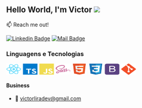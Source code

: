 ## Hello World, I'm Victor   <img src=https://github.com/TheDudeThatCode/TheDudeThatCode/blob/master/Assets/Earth.gif width="30">

<!-- <img src="https://user-images.githubusercontent.com/1303154/88677602-1635ba80-d120-11ea-84d8-d263ba5fc3c0.gif" width="28px" alt="hi"> -->


:mailbox: Reach me out!

[![Linkedin Badge](https://img.shields.io/badge/-Victor-0e76a8?style=flat&labelColor=0e76a8&logo=linkedin&logoColor=white)](https://www.linkedin.com/in/victor-lira-front-end/) [![Mail Badge](https://img.shields.io/badge/-victorliradev-c0392b?style=flat&labelColor=c0392b&logo=gmail&logoColor=white)](mailto:victorliradev@gmail.com)

<!-- TODO: Add last video link -->
<!--  <div>
  <a href="https://github.com/VictorLira-DEV">
  <img height="180em" src="https://github-readme-stats.vercel.app/api?username=VictorLira-DEV&show_icons=true&theme=aura&include_all_commits=true&count_private=true"/>
  <img height="180em" src="https://github-readme-stats.vercel.app/api/top-langs/?username=VictorLira-DEV&layout=compact&langs_count=7&theme=aura"/>
</div> -->

<!-- TODO: Make technologies links takes you to repositories -->
 <h3>Linguagens e Tecnologias </h3>
 <div style="display: inline_block">
  <img align="center" alt="Lari-React" height="30" width="40" src="https://raw.githubusercontent.com/devicons/devicon/master/icons/react/react-original.svg"/>
  <img align="center" alt="Lari-Ts" height="30" width="40" src="https://raw.githubusercontent.com/devicons/devicon/master/icons/typescript/typescript-plain.svg"/>
  <img align="center" alt="Lari-Js" height="30" width="40" src="https://raw.githubusercontent.com/devicons/devicon/master/icons/javascript/javascript-plain.svg"/>
   <img align="center" alt="Lari-CSS" height="30" width="40" src="https://raw.githubusercontent.com/devicons/devicon/master/icons/sass/sass-original.svg"/>
  <img align="center" alt="Lari-HTML" height="30" width="40" src="https://raw.githubusercontent.com/devicons/devicon/master/icons/html5/html5-original.svg"/>
  <img align="center" alt="Lari-CSS" height="30" width="40" src="https://raw.githubusercontent.com/devicons/devicon/master/icons/css3/css3-original.svg"/>
  <img align="center" alt="Lari-Bootstrap" height="30" width="40" src="https://raw.githubusercontent.com/devicons/devicon/master/icons/bootstrap/bootstrap-plain.svg"/>
  <img align="center" alt="Lari-git" height="30" width="40" src="https://raw.githubusercontent.com/devicons/devicon/master/icons/git/git-plain.svg"/>
</div>



<!-- [![HTML Badge](https://img.shields.io/badge/-React-61DBFB?style=for-the-badge&labelColor=black&logo=react&logoColor=61DBFB)](#) [![Javascript Badge](https://img.shields.io/badge/-Javascript-F0DB4F?style=for-the-badge&labelColor=black&logo=javascript&logoColor=F0DB4F)](#)    [![Typescript Badge](https://img.shields.io/badge/-Typescript-blue?style=for-the-badge&labelColor=black&logo=Typescript&logoColor=blue)](#) [![Sass Badge](https://img.shields.io/badge/-sass-cc6699?style=for-the-badge&labelColor=black&logo=sass&logoColor=cc6699)](#)   [![HTML Badge](https://img.shields.io/badge/-HTML-f67c01?style=for-the-badge&labelColor=black&logo=html5&logoColor=f67c01)](#) [![Css Badge](https://img.shields.io/badge/-CSS-30ace0?style=for-the-badge&labelColor=black&logo=css3&logoColor=30ace0)](#) [![Bootstrap Badge](https://img.shields.io/badge/-Bootstrap-8612fb?style=for-the-badge&labelColor=black&logo=bootstrap&logoColor=8612fb)](#) 
 -->




#### Business

- :email: victorliradev@gmail.com



